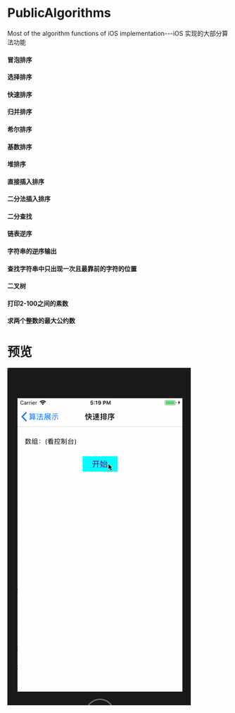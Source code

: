 # PublicAlgorithms
Most of the algorithm functions of iOS implementation---iOS  实现的大部分算法功能

#### 冒泡排序
#### 选择排序
#### 快速排序
#### 归并排序
#### 希尔排序
#### 基数排序
#### 堆排序
#### 直接插入排序
#### 二分法插入排序
#### 二分查找
#### 链表逆序
#### 字符串的逆序输出
#### 查找字符串中只出现一次且最靠前的字符的位置
#### 二叉树
#### 打印2-100之间的素数
#### 求两个整数的最大公约数

# 预览

![](https://github.com/HatsuneMikuV/PublicAlgorithms/blob/master/sort.gif)
